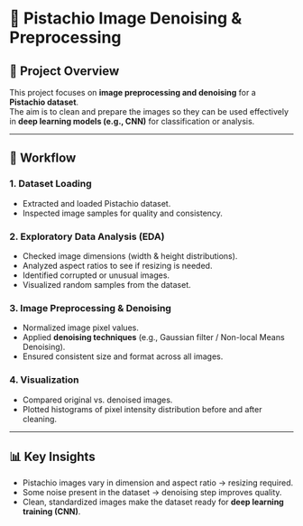 # 🥜 Pistachio Image Denoising & Preprocessing  

## 📌 Project Overview  
This project focuses on **image preprocessing and denoising** for a **Pistachio dataset**.  
The aim is to clean and prepare the images so they can be used effectively in **deep learning models (e.g., CNN)** for classification or analysis.  

---

## 🔎 Workflow  

### 1. Dataset Loading  
- Extracted and loaded Pistachio dataset.  
- Inspected image samples for quality and consistency.  

### 2. Exploratory Data Analysis (EDA)  
- Checked image dimensions (width & height distributions).  
- Analyzed aspect ratios to see if resizing is needed.  
- Identified corrupted or unusual images.  
- Visualized random samples from the dataset.  

### 3. Image Preprocessing & Denoising  
- Normalized image pixel values.  
- Applied **denoising techniques** (e.g., Gaussian filter / Non-local Means Denoising).  
- Ensured consistent size and format across all images.  

### 4. Visualization  
- Compared original vs. denoised images.  
- Plotted histograms of pixel intensity distribution before and after cleaning.  

---

## 📊 Key Insights  
- Pistachio images vary in dimension and aspect ratio → resizing required.  
- Some noise present in the dataset → denoising step improves quality.  
- Clean, standardized images make the dataset ready for **deep learning training (CNN)**.  
